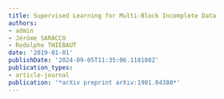 ```yaml
---
title: Supervised Learning for Multi-Block Incomplete Data
authors:
- admin
- Jérôme SARACCO
- Rodolphe THIÉBAUT
date: '2019-01-01'
publishDate: '2024-09-05T11:35:06.118180Z'
publication_types:
- article-journal
publication: '*arXiv preprint arXiv:1901.04380*'
---
```

